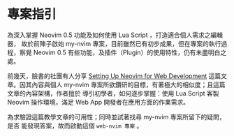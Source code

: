 # 專案指引

為深入掌握 Neovim 0.5 功能及如何使用 Lua Script ，打造適合個人需求之編輯器，
故於前陣子啟始 my-nvim 專案，目前雖然已有初步成果，但在專案的執行過程，察覺
Neovim 0.5 有些功能，及插件（Plugin）的使用特性，仍有未盡明白之處。

前幾天，臉書的社團有人分享 [Setting Up Neovim for Web Development](https://xlwe.medium.com/setting-up-neovim-for-web-development-70c57c3d7d61) 這篇文章。因其內容與個人
 my-nvim 專案所欲鑽研的目標，有著極大的相似度；且這篇文章的內容架構，作者擅於
導引初學者，如何逐步掌握：使用 Lua Script 客製 Neovim 操作環境，滿足 Web App
開發者在應用方面的作業需求。

為求驗證這篇教學文章的可用性；同時並試著找尋 my-nvim 專案所留下的疑問，是否
能發現答案，故而啟動這個 `web-nvim 專案` 。
